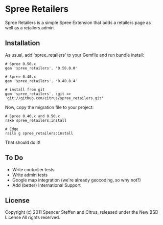 Spree Retailers
===============

Spree Retailers is a simple Spree Extension that adds a retailers page as well as a retailers admin.


Installation
------------

As usual, add 'spree_retailers' to your Gemfile and run bundle install:
    
    # Spree 0.50.x
    gem 'spree_retailers', '0.50.0.0'
    
    # Spree 0.40.x 
    gem 'spree_retailers', '0.40.0.4'
    
    # install from git
    gem 'spree_retailers', :git => 'git://github.com/citrus/spree_retailers.git'


Now, copy the migration file to your project:

    # Spree 0.40.x and 0.50.x
    rake spree_retailers:install
    
    # Edge
    rails g spree_retailers:install


That should do it!



To Do
-----

* Write controller tests
* Write admin tests
* Google map integration (we're already geocoding, so why not?)
* Add (better) International Support


License
-------

Copyright (c) 2011 Spencer Steffen and Citrus, released under the New BSD License All rights reserved.